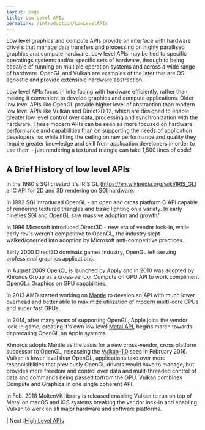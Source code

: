 ```yaml
---
layout: page
title: Low Level APIs
permalink: /introduction/LowLevelAPIs
---
```


Low level graphics and compute APIs provide an interface with hardware drivers that manage data transfers and processing on highly parallised graphics and compute hardware. Low level APIs may be tied to specific operatings systems and/or specific sets of hardware, through to being capable of running on multiple operation systems and across a wide range of hardware.  OpenGL and Vulkan are examples of the later that are OS agnostic and provide extensible hardware abstraction.

Low level APIs focus in interfacing with hardware efficiently, rather than making it convenient to develop graphics and compute applications. Older low level APIs like OpenGL provide higher level of abstraction than modern low level APIs like Vulkan and Direct2D 12, which are designed to enable greater low level control over data, processing and synchronization with the hardware.  These modern APIs can be seen as more focused on hardware performance and capabilities than on supporting the needs of application developers, so while lifting the ceiling on raw performance and quality they require greater knowledge and skill from application developers in order to use them - just rendering a textured triangle can take 1,500 lines of code!


## A Brief History of low level APIs

In the 1980's SGI created it's IRIS GL (https://en.wikipedia.org/wiki/IRIS_GL) anC API for 2D and 3D rendering on SGI hardware.

In 1992 SGI introduced OpenGL - an open and cross platform C API capable of rendering textured triangles and basic lighting on a variaty.  In early nineties SGI and OpenGL saw massive adoption and growth/

In 1996 Microsoft introduced Direct3D - new era of vendor lock-in, while early rev's weren't competitive to OpenGL, the industry slept walked/coerced into adoption by Microsoft anti-competitive practices.

Early 2000 Direct3D dominats games industry, OpenGL left serving professional graphics applications.

In August 2009 [OpenCL](https://en.wikipedia.org/wiki/OpenCL) is launched by Apply and in 2010 was adopted by Khronos Group as a cross-vendor Compute on GPU API to work compliment OpenGLs Graphics on GPU capabilities.

In 2013 AMD started working on [Mantle](https://en.wikipedia.org/wiki/Mantle_(API)) to develop an API with much lower overhead and better able to maximize utilization of modern multi-core CPUs and super fast GPUs.

In 2014, after many years of supporting OpenGL, Apple joins the vendor lock-in game, creating it's own low level [Metal API](https://en.wikipedia.org/wiki/Metal_(API)), begins march towards deprecating OpenGL on Apple systems.

Khnoros adopts Mantle as the basis for a new cross-vendor, cross platform successor to OpenGL, releaseing the [Vulkan-1.0](https://en.wikipedia.org/wiki/Vulkan) spec in February 2016. Vulkan is lower level than OpenGL, applications take over more responisiblities that previously OpenGL drivers would have to manage, but provides more freedom and control over data and mulit-threaded control of data and commands being passed to/from the GPU. Vulkan combines Compute and Graphics in one single coherent API.

In Feb. 2018 MoltenVK library is released enabling Vulkan to run on top of Metal on macOS and iOS systems breaking the vendor lock-in and enabling Vulkan to work on all major hardware and software platforms.


| Next :[High Level APIs](HighLevelAPIs.md)
